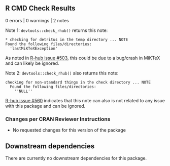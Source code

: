 ## R CMD Check Results

0 errors | 0 warnings | 2 notes

Note 1: `devtools::check_rhub()` returns this note:

```
* checking for detritus in the temp directory ... NOTE
Found the following files/directories:
  'lastMiKTeXException'
```

As noted in [R-hub issue #503](https://github.com/r-hub/rhub/issues/503), this could be due to a bug/crash in MiKTeX and can likely be ignored.

Note 2: `devtools::check_rhub()` also returns this note:

```
checking for non-standard things in the check directory ... NOTE
  Found the following files/directories:
    ''NULL''
```

[R-hub issue #560](https://github.com/r-hub/rhub/issues/560) indicates that this note can also is not related to any issue with this package and can be ignored.

### Changes per CRAN Reviewer Instructions

- No requested changes for this version of the package

## Downstream dependencies

There are currently no downstream dependencies for this package.
